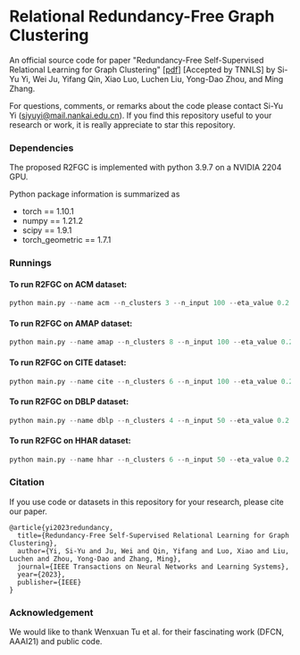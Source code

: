 # Relational Redundancy-Free Graph Clustering


An official source code for paper "Redundancy-Free Self-Supervised Relational Learning for Graph Clustering" [[pdf]](https://arxiv.org/pdf/2309.04694.pdf) [Accepted by TNNLS] 
by Si-Yu Yi, Wei Ju, Yifang Qin, Xiao Luo, Luchen Liu, Yong-Dao Zhou, and Ming Zhang.

For questions, comments, or remarks about the code please contact Si-Yu Yi (siyuyi@mail.nankai.edu.cn). If you find this repository useful to your research or work, it is really appreciate to star this repository.


### Dependencies

The proposed R2FGC is implemented with python 3.9.7 on a NVIDIA 2204 GPU. 

Python package information is summarized as

- torch == 1.10.1
- numpy == 1.21.2
- scipy == 1.9.1
- torch_geometric == 1.7.1



### Runnings

#### To run R2FGC on ACM dataset: 
```python
python main.py --name acm --n_clusters 3 --n_input 100 --eta_value 0.2 --kappa_value 10 --epsilon_value 5e3 --lr 5e-5 --sample 256 --topk 8 --epochs 600
```

#### To run R2FGC on AMAP dataset: 
```python
python main.py --name amap --n_clusters 8 --n_input 100 --eta_value 0.2 --kappa_value 10 --epsilon_value 5e3 --lr 1e-3 --sample 256 --topk 8 --epochs 300
```

#### To run R2FGC on CITE dataset: 
```python
python main.py --name cite --n_clusters 6 --n_input 100 --eta_value 0.2 --kappa_value 10 --epsilon_value 5e3 --lr 1e-3 --sample 256 --topk 6 --epochs 600
```

#### To run R2FGC on DBLP dataset: 
```python
python main.py --name dblp --n_clusters 4 --n_input 50 --eta_value 0.2 --kappa_value 10 --epsilon_value 5e3 --lr 1e-4 --sample 256 --topk 128 --epochs 300
```

#### To run R2FGC on HHAR dataset: 
```python
python main.py --name hhar --n_clusters 6 --n_input 50 --eta_value 0.2 --kappa_value 10 --epsilon_value 5e3 --lr 1e-3 --sample 256 --topk 8 --epochs 300
```



### Citation

If you use code or datasets in this repository for your research, please cite our paper.

```
@article{yi2023redundancy,
  title={Redundancy-Free Self-Supervised Relational Learning for Graph Clustering},
  author={Yi, Si-Yu and Ju, Wei and Qin, Yifang and Luo, Xiao and Liu, Luchen and Zhou, Yong-Dao and Zhang, Ming},
  journal={IEEE Transactions on Neural Networks and Learning Systems},
  year={2023},
  publisher={IEEE}
}
```



### Acknowledgement
We would like to thank Wenxuan Tu et al. for their fascinating work (DFCN, AAAI21) and public code.

